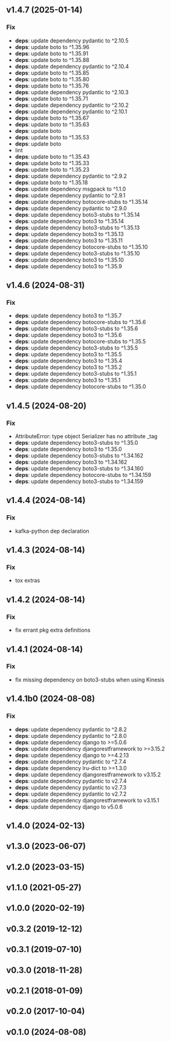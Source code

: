 ## v1.4.7 (2025-01-14)

### Fix

- **deps**: update dependency pydantic to ^2.10.5
- **deps**: update boto to ^1.35.96
- **deps**: update boto to ^1.35.91
- **deps**: update boto to ^1.35.88
- **deps**: update dependency pydantic to ^2.10.4
- **deps**: update boto to ^1.35.85
- **deps**: update boto to ^1.35.80
- **deps**: update boto to ^1.35.76
- **deps**: update dependency pydantic to ^2.10.3
- **deps**: update boto to ^1.35.71
- **deps**: update dependency pydantic to ^2.10.2
- **deps**: update dependency pydantic to ^2.10.1
- **deps**: update boto to ^1.35.67
- **deps**: update boto to ^1.35.63
- **deps**: update boto
- **deps**: update boto to ^1.35.53
- **deps**: update boto
- lint
- **deps**: update boto to ^1.35.43
- **deps**: update boto to ^1.35.33
- **deps**: update boto to ^1.35.23
- **deps**: update dependency pydantic to ^2.9.2
- **deps**: update boto to ^1.35.18
- **deps**: update dependency msgpack to ^1.1.0
- **deps**: update dependency pydantic to ^2.9.1
- **deps**: update dependency botocore-stubs to ^1.35.14
- **deps**: update dependency pydantic to ^2.9.0
- **deps**: update dependency boto3-stubs to ^1.35.14
- **deps**: update dependency boto3 to ^1.35.14
- **deps**: update dependency boto3-stubs to ^1.35.13
- **deps**: update dependency boto3 to ^1.35.13
- **deps**: update dependency boto3 to ^1.35.11
- **deps**: update dependency botocore-stubs to ^1.35.10
- **deps**: update dependency boto3-stubs to ^1.35.10
- **deps**: update dependency boto3 to ^1.35.10
- **deps**: update dependency boto3 to ^1.35.9

## v1.4.6 (2024-08-31)

### Fix

- **deps**: update dependency boto3 to ^1.35.7
- **deps**: update dependency botocore-stubs to ^1.35.6
- **deps**: update dependency boto3-stubs to ^1.35.6
- **deps**: update dependency boto3 to ^1.35.6
- **deps**: update dependency botocore-stubs to ^1.35.5
- **deps**: update dependency boto3-stubs to ^1.35.5
- **deps**: update dependency boto3 to ^1.35.5
- **deps**: update dependency boto3 to ^1.35.4
- **deps**: update dependency boto3 to ^1.35.2
- **deps**: update dependency boto3-stubs to ^1.35.1
- **deps**: update dependency boto3 to ^1.35.1
- **deps**: update dependency botocore-stubs to ^1.35.0

## v1.4.5 (2024-08-20)

### Fix

- AttributeError: type object Serializer has no attribute _tag
- **deps**: update dependency boto3-stubs to ^1.35.0
- **deps**: update dependency boto3 to ^1.35.0
- **deps**: update dependency boto3-stubs to ^1.34.162
- **deps**: update dependency boto3 to ^1.34.162
- **deps**: update dependency boto3-stubs to ^1.34.160
- **deps**: update dependency botocore-stubs to ^1.34.159
- **deps**: update dependency boto3-stubs to ^1.34.159

## v1.4.4 (2024-08-14)

### Fix

- kafka-python dep declaration

## v1.4.3 (2024-08-14)

### Fix

- tox extras

## v1.4.2 (2024-08-14)

### Fix

- fix errant pkg extra definitions

## v1.4.1 (2024-08-14)

### Fix

- fix missing dependency on boto3-stubs when using Kinesis

## v1.4.1b0 (2024-08-08)

### Fix

- **deps**: update dependency pydantic to ^2.8.2
- **deps**: update dependency pydantic to ^2.8.0
- **deps**: update dependency django to >=5.0.6
- **deps**: update dependency djangorestframework to >=3.15.2
- **deps**: update dependency django to >=4.2.13
- **deps**: update dependency pydantic to ^2.7.4
- **deps**: update dependency lru-dict to >=1.3.0
- **deps**: update dependency djangorestframework to v3.15.2
- **deps**: update dependency pydantic to v2.7.4
- **deps**: update dependency pydantic to v2.7.3
- **deps**: update dependency pydantic to v2.7.2
- **deps**: update dependency djangorestframework to v3.15.1
- **deps**: update dependency django to v5.0.6

## v1.4.0 (2024-02-13)

## v1.3.0 (2023-06-07)

## v1.2.0 (2023-03-15)

## v1.1.0 (2021-05-27)

## v1.0.0 (2020-02-19)

## v0.3.2 (2019-12-12)

## v0.3.1 (2019-07-10)

## v0.3.0 (2018-11-28)

## v0.2.1 (2018-01-09)

## v0.2.0 (2017-10-04)

## v0.1.0 (2024-08-08)
